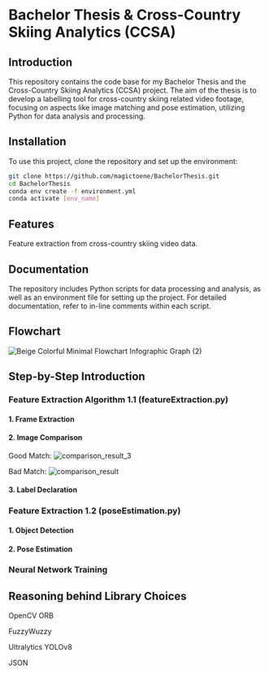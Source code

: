 # Bachelor Thesis & Cross-Country Skiing Analytics (CCSA)

## Introduction
This repository contains the code base for my Bachelor Thesis and the Cross-Country Skiing Analytics (CCSA) project. The aim of the thesis is to develop a labelling tool for cross-country skiing related video footage, focusing on aspects like image matching and pose estimation, utilizing Python for data analysis and processing.

## Installation
To use this project, clone the repository and set up the environment:
```bash
git clone https://github.com/magictoene/BachelorThesis.git
cd BachelorThesis
conda env create -f environment.yml
conda activate [env_name]
```

## Features
Feature extraction from cross-country skiing video data.



## Documentation
The repository includes Python scripts for data processing and analysis, as well as an environment file for setting up the project. For detailed documentation, refer to in-line comments within each script.

## Flowchart

![Beige Colorful Minimal Flowchart Infographic Graph (2)](https://github.com/magictoene/BachelorThesis/assets/101808762/10795bfc-1ac6-4575-8d4e-4f546db2617e)

## Step-by-Step Introduction

### Feature Extraction Algorithm 1.1 (featureExtraction.py)

#### 1. Frame Extraction

#### 2. Image Comparison

Good Match:
![comparison_result_3](https://github.com/magictoene/BachelorThesis/assets/101808762/7f242dfa-b280-48c2-991a-0d8f7fb16186)

Bad Match:
![comparison_result](https://github.com/magictoene/BachelorThesis/assets/101808762/ecc257fb-8439-40fa-85b8-a57cd85c04eb)


#### 3. Label Declaration 


### Feature Extraction 1.2 (poseEstimation.py)

#### 1. Object Detection

#### 2. Pose Estimation


### Neural Network Training


## Reasoning behind Library Choices

OpenCV ORB

FuzzyWuzzy

Ultralytics YOLOv8

JSON





